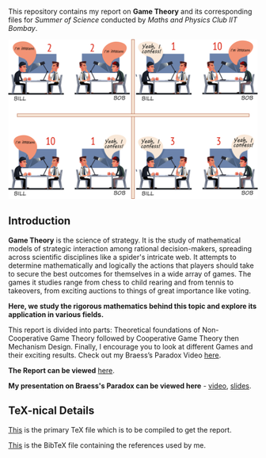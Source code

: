 This repository contains my report on **Game Theory** and its
corresponding files for *Summer of Science* conducted by *Maths and Physics Club
IIT Bombay*.

![](Thumbnail.svg)

Introduction
------------

**Game Theory** is the science of strategy. It is the study of mathematical models of strategic interaction among rational decision-makers, spreading across scientific disciplines like a spider's intricate web. It attempts to determine mathematically and logically the actions that players should take to secure the best outcomes for themselves in a wide array of games. The games it studies range from chess to child rearing and from tennis to takeovers, from exciting auctions to things of great importance like voting.

**Here, we study the rigorous mathematics behind this topic and explore its application in various fields.**

This report is divided into parts: Theoretical foundations of Non-Cooperative Game Theory followed by Cooperative Game Theory then Mechanism Design. Finally, I encourage you to look at different Games and their exciting results. Check out my Braess’s Paradox Video [here](Braess%20Paradox.mkv).

**The Report can be viewed** [here](Game%20Theory.pdf).

**My presentation on Braess's Paradox can be viewed here** - [video](Braess%20Paradox.mkv), [slides](Braess%20Paradox.pdf).

TeX-nical Details
-----------------

[This](Game%20Theory.tex)
is the primary TeX file which is to be compiled to get the report.

[This](References.bib)
is the BibTeX file containing the references used by me.